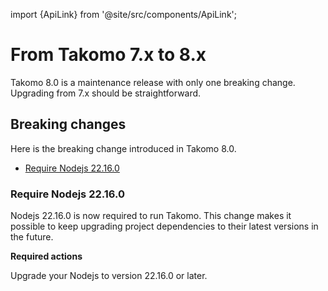 import {ApiLink} from '@site/src/components/ApiLink';

# From Takomo 7.x to 8.x

Takomo 8.0 is a maintenance release with only one breaking change. Upgrading from 7.x should be straightforward.

## Breaking changes

Here is the breaking change introduced in Takomo 8.0.

- [Require Nodejs 22.16.0](#require-nodejs-22160)

### Require Nodejs 22.16.0

Nodejs 22.16.0 is now required to run Takomo. This change makes it possible to keep upgrading project dependencies to their latest versions in the future.

**Required actions**

Upgrade your Nodejs to version 22.16.0 or later.
